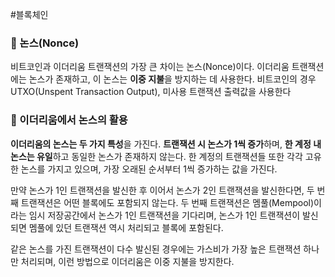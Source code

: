 ---
---

#블록체인

### 📌 논스(Nonce)
비트코인과 이더리움 트랜잭션의 가장 큰 차이는 논스(Nonce)이다. 이더리움 트랜잭션에는 논스가 존재하고, 이 논스는 **이중 지불**을 방지하는 데 사용한다. 비트코인의 경우 UTXO(Unspent Transaction Output), 미사용 트랜잭션 출력값을 사용한다

### 📌 이더리움에서 논스의 활용
**이더리움의 논스는 두 가지 특성**을 가진다. **트랜잭션 시 논스가 1씩 증가**하며, **한 계정 내 논스는 유일**하고 동일한 논스가 존재하지 않는다. 한 계정의 트랜잭션들 또한 각각 고유한 논스를 가지고 있으며, 가장 오래된 순서부터 1씩 증가하는 값을 가진다.

만약 논스가 1인 트랜잭션을 발신한 후 이어서 논스가 2인 트랜잭션을 발신한다면, 두 번째 트랜잭션은 어떤 블록에도 포함되지 않는다. 두 번째 트랜잭션은 멤풀(Mempool)이라는 임시 저장공간에서 논스가 1인 트랜잭션을 기다리며, 논스가 1인 트랜잭션이 발신되면 멤풀에 있던 트랜잭션 역시 처리되고 블록에 포함된다.

같은 논스를 가진 트랜잭션이 다수 발신된 경우에는 가스비가 가장 높은 트랜잭션 하나만 처리되며, 이런 방법으로 이더리움은 이중 지불을 방지한다.
